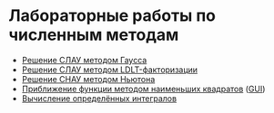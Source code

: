 # Лабораторные работы по численным методам

- [Решение СЛАУ методом Гаусса](Z1/)
- [Решение СЛАУ методом LDLT-факторизации](Z2/)
- [Решение СНАУ методом Ньютона](Z3/)
- [Приближение функции методом наименьших квадратов](Z4/) ([GUI](Z4-GUI/))
- [Вычисление определённых интегралов](Z5/)